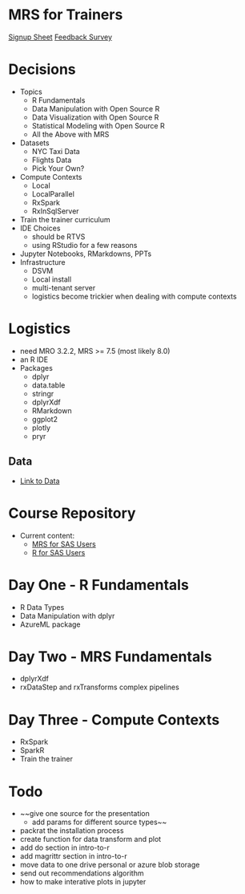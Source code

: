 MRS for Trainers
================

[Signup Sheet](https://onedrive.live.com/redir?resid=38B5EC7C9195C01B!224&authkey=!ABNM-z62PPZ2KC8&ithint=file%2cxlsx)
[Feedback Survey](https://www.surveymonkey.com/r/HZFVHR8)

# Decisions

+ Topics
    * R Fundamentals
    * Data Manipulation with Open Source R
    * Data Visualization with Open Source R
    * Statistical Modeling with Open Source R
    * All the Above with MRS
+ Datasets
    * NYC Taxi Data
    * Flights Data
    * Pick Your Own?
+ Compute Contexts
    * Local
    * LocalParallel
    * RxSpark
    * RxInSqlServer
+ Train the trainer curriculum
+ IDE Choices
    * should be RTVS
    * using RStudio for a few reasons
+ Jupyter Notebooks, RMarkdowns, PPTs
+ Infrastructure
    * DSVM
    * Local install
    * multi-tenant server
    * logistics become trickier when dealing with compute contexts

# Logistics
+ need MRO 3.2.2, MRS >= 7.5 (most likely 8.0)
+ an R IDE
+ Packages
    * dplyr
    * data.table
    * stringr
    * dplyrXdf
    * RMarkdown
    * ggplot2
    * plotly
    * pryr

## Data
+ [Link to Data](https://microsoft-my.sharepoint.com/personal/alizaidi_microsoft_com/_layouts/15/guestaccess.aspx?guestaccesstoken=z93XnvZYkC%2fv9wIByirEMaSnm0uKyK33T6MLfWov0aw%3d&docid=2_11ba7b32a07954f26bdc0e4e3fec4c0f9&rev=1)

# Course Repository

+ Current content:
    * [MRS for SAS Users](https://github.com/Azure/Cortana-Intelligence-Gallery-Content/blob/master/Tutorials/MRS-for-SAS-Users/MRS%20for%20SAS%20Users.md)
    * [R for SAS Users](https://github.com/Azure/Cortana-Intelligence-Gallery-Content/blob/master/Tutorials/R-for-SAS-Users/R%20for%20SAS%20Users.md)

# Day One - R Fundamentals

+ R Data Types
+ Data Manipulation with dplyr
+ AzureML package

# Day Two - MRS Fundamentals

+ dplyrXdf
+ rxDataStep and rxTransforms complex pipelines

# Day Three - Compute Contexts

+ RxSpark
+ SparkR
+ Train the trainer

# Todo
+ ~~give one source for the presentation
    * add params for different source types~~
+ packrat the installation process
+ create function for data transform and plot
+ add do section in intro-to-r
+ add magrittr section in intro-to-r
+ move data to one drive personal or azure blob storage
+ send out recommendations algorithm
+ how to make interative plots in jupyter
